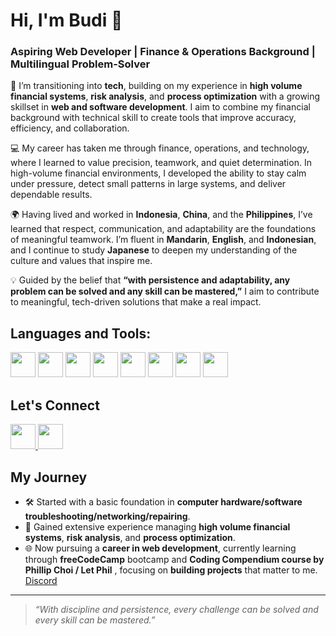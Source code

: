 # Hi, I'm Budi 👋

### **Aspiring Web Developer | Finance & Operations Background | Multilingual Problem-Solver**

🌱 I’m transitioning into **tech**, building on my experience in **high volume financial systems**, **risk analysis**, and **process optimization** with a growing skillset in **web and software development**. I aim to combine my financial background with technical skill to create tools that improve accuracy, efficiency, and collaboration.

💻 My career has taken me through finance, operations, and technology, where I learned to value precision, teamwork, and quiet determination. In high-volume financial environments, I developed the ability to stay calm under pressure, detect small patterns in large systems, and deliver dependable results.

🌍 Having lived and worked in **Indonesia**, **China**, and the **Philippines**, I’ve learned that respect, communication, and adaptability are the foundations of meaningful teamwork. I’m fluent in **Mandarin**, **English**, and **Indonesian**, and I continue to study **Japanese** to deepen my understanding of the culture and values that inspire me.

💡 Guided by the belief that **“with persistence and adaptability, any problem can be solved and any skill can be mastered,”** I aim to contribute to meaningful, tech-driven solutions that make a real impact.

## Languages and Tools:

<p>
  <img src="https://cdn.jsdelivr.net/gh/devicons/devicon/icons/python/python-original.svg" width="40" height="40"/>
  <img src="https://cdn.jsdelivr.net/gh/devicons/devicon/icons/typescript/typescript-original.svg" width="40" height="40"/>
  <img src="https://cdn.jsdelivr.net/gh/devicons/devicon/icons/javascript/javascript-original.svg" width="40" height="40"/>
  <img src="https://cdn.jsdelivr.net/gh/devicons/devicon/icons/react/react-original.svg" width="40" height="40"/>
  <img src="https://cdn.jsdelivr.net/gh/devicons/devicon/icons/nodejs/nodejs-original.svg" width="40" height="40"/>
  <img src="https://cdn.jsdelivr.net/gh/devicons/devicon/icons/html5/html5-original.svg" width="40" height="40"/>
  <img src="https://cdn.jsdelivr.net/gh/devicons/devicon/icons/css3/css3-original.svg" width="40" height="40"/>
  <img src="https://cdn.jsdelivr.net/gh/devicons/devicon/icons/git/git-original.svg" width="40" height="40"/>
</p>

## Let's Connect

<p>
  <a href="https://www.linkedin.com/in/budi-saputra-wijaya" target="_blank">
    <img src="https://cdn.jsdelivr.net/gh/devicons/devicon/icons/linkedin/linkedin-original.svg" width="40" height="40"/>
  </a>
  <a href="mailto:budiwijaya555@gmail.com">
    <img src="https://cdn-icons-png.flaticon.com/512/732/732200.png" width="40" height="40"/>
  </a>
</p>

## My Journey

- 🛠️ Started with a basic foundation in **computer hardware/software troubleshooting/networking/repairing**.
- 💼 Gained extensive experience managing **high volume financial systems**, **risk analysis**, and **process optimization**.
- 🌐 Now pursuing a **career in web development**, currently learning through **freeCodeCamp** bootcamp and **Coding Compendium course by Phillip Choi / Let Phil** , focusing on **building projects** that matter to me. [Discord](https://discord.com/channels/1328534945848758282/1331598180122628096/1414608514994802822)

---

> _“With discipline and persistence, every challenge can be solved and every skill can be mastered.”_
